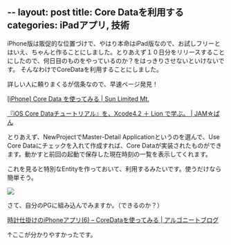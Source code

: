 --
layout: post
title: Core Dataを利用する
categories: iPadアプリ, 技術
--

iPhone版は販促的な位置づけで、やはり本命はiPad版なので、お試しフリーとはいえ、ちゃんと作ることにしました。とりあえず１０日分をリリースすることにしたので、何日目のものをやっているのか？をはっきりさせないといけないです。
そんなわけでCoreDataを利用することにしました。

詳しい人に頼りまくるが信条なので、早速ページ発見！

<a href="http://blog.syuhari.jp/archives/1860" target="_blank">[iPhone] Core Data を使ってみる | Sun Limited Mt.</a>

<a href="http://playet.jugem.jp/?eid=152" target="_blank">『iOS Core Dataチュートリアル』を、Xcode4.2 ＋ Lion で学ぶ。 | JAM☆ぱん</a>

とりあえず、NewProjectでMaster-Detail Applicationというのを選んで、Use Core Dataにチェックを入れて作成すれば、Core Dataが実装されたものができます。動かすと前回の起動で保存した現在時刻の一覧を表示してくれます。

これを見ると特別なEntityを作っておいて、利用するみたいです。使うだけなら簡単そう。

<a href="http://iron-hot.com/xcode/wp-content/uploads/2012/04/c06b248c9ff7ebfbcad876dca72fe539.png" target="_blank">![](http://iron-hot.com/xcode/wp-content/uploads/2012/04/c06b248c9ff7ebfbcad876dca72fe539-300x202.png)</a>

さて、自分のPGに組み込んでみますか。（できるのか？）

<a href="http://algoneet.com/39/時計仕掛けのiphoneアプリ-6/" target="_blank">時計仕掛けのiPhoneアプリ(6) – CoreDataを使ってみる | アルゴニートブログ</a>

↑ここが分かりやすかったです。


